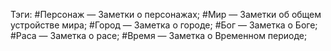 Тэги:
#Персонаж — Заметки о персонажах;
#Мир — Заметки об общем устройстве мира;
#Город — Заметка о городе;
#Бог — Заметка о Боге;
#Раса — Заметка о расе;
#Время — Заметка о Временном периоде;